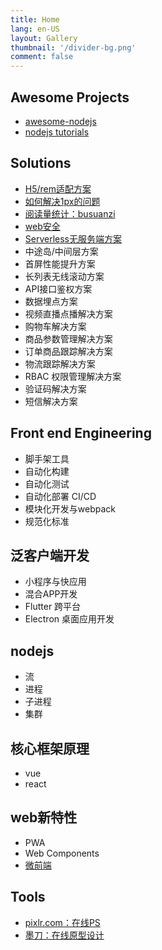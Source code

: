 ```yaml
---
title: Home
lang: en-US
layout: Gallery
thumbnail: '/divider-bg.png'
comment: false
---
```


## Awesome Projects
- [awesome-nodejs](https://github.com/sindresorhus/awesome-nodejs)
- [nodejs tutorials](https://github.com/sindresorhus/awesome-nodejs#tutorials)

## Solutions
- [H5/rem适配方案](https://www.cnblogs.com/chenhuichao/p/11763135.html)
- [如何解决1px的问题](https://www.jianshu.com/p/3a262758abcf)
- [阅读量统计：busuanzi](http://ibruce.info/2015/04/04/busuanzi/)
- [web安全](https://linux.cn/article-6417-1.html)
- [Serverless无服务端方案](https://www.jianshu.com/p/92632d6c2269)
- 中途岛/中间层方案
- 首屏性能提升方案
- 长列表无线滚动方案
- API接口鉴权方案
- 数据埋点方案
- 视频直播点播解决方案
- 购物车解决方案
- 商品参数管理解决方案
- 订单商品跟踪解决方案
- 物流跟踪解决方案
- RBAC 权限管理解决方案
- 验证码解决方案
- 短信解决方案

## Front end Engineering

- 脚手架工具
- 自动化构建
- 自动化测试
- 自动化部署 CI/CD
- 模块化开发与webpack
- 规范化标准

## 泛客户端开发
- 小程序与快应用
- 混合APP开发
- Flutter 跨平台
- Electron 桌面应用开发


## nodejs
- 流
- 进程
 - 子进程
- 集群


## 核心框架原理
- vue
- react

## web新特性
- PWA
- Web Components
- [微前端](https://zhuanlan.zhihu.com/p/96464401)

## Tools
- [pixlr.com：在线PS](https://pixlr.com/cn/editor/)
- [墨刀：在线原型设计](https://modao.cc/)